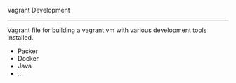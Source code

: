 Vagrant Development
___

Vagrant file for building a vagrant vm with various development tools installed.

* Packer
* Docker
* Java
* ...

